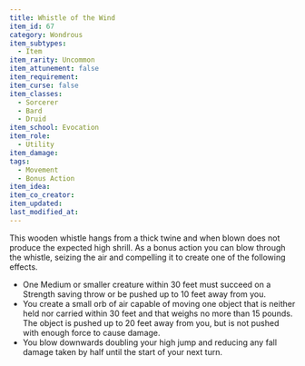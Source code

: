 ```yaml
---
title: Whistle of the Wind
item_id: 67
category: Wondrous
item_subtypes:
  - Item
item_rarity: Uncommon
item_attunement: false
item_requirement:
item_curse: false
item_classes:
  - Sorcerer
  - Bard
  - Druid
item_school: Evocation
item_role:
  - Utility
item_damage:
tags:
  - Movement
  - Bonus Action
item_idea:
item_co_creator:
item_updated:
last_modified_at:
---
```


This wooden whistle hangs from a thick twine and when blown does not produce the expected high shrill.
As a bonus action you can blow through the whistle, seizing the air and compelling it to create one of the following effects.

- One Medium or smaller creature within 30 feet must succeed on a Strength saving throw or be pushed up to 10 feet away from you.
- You create a small orb of air capable of moving one object that is neither held nor carried within 30 feet and that weighs no more than 15 pounds. The object is pushed up to 20 feet away from you, but is not pushed with enough force to cause damage.
- You blow downwards doubling your high jump and reducing any fall damage taken by half until the start of your next turn.
